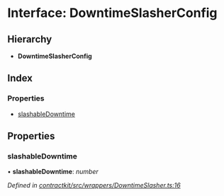 # Interface: DowntimeSlasherConfig

## Hierarchy

* **DowntimeSlasherConfig**

## Index

### Properties

* [slashableDowntime](_wrappers_downtimeslasher_.downtimeslasherconfig.md#slashabledowntime)

## Properties

###  slashableDowntime

• **slashableDowntime**: *number*

*Defined in [contractkit/src/wrappers/DowntimeSlasher.ts:16](https://github.com/celo-org/celo-monorepo/blob/master/packages/contractkit/src/wrappers/DowntimeSlasher.ts#L16)*
